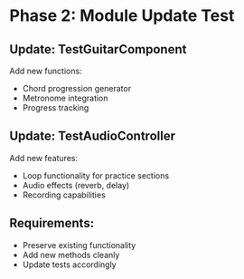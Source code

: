 # Phase 2: Module Update Test

## Update: TestGuitarComponent

Add new functions:

- Chord progression generator
- Metronome integration
- Progress tracking

## Update: TestAudioController

Add new features:

- Loop functionality for practice sections
- Audio effects (reverb, delay)
- Recording capabilities

## Requirements:

- Preserve existing functionality
- Add new methods cleanly
- Update tests accordingly
